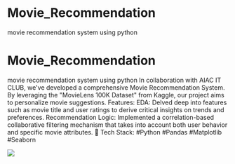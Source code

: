 # Movie_Recommendation
movie recommendation system using python
# Movie_Recommendation
movie recommendation system using python
In collaboration with AIAC IT CLUB, we've developed a comprehensive Movie Recommendation System. By leveraging the "MovieLens 100K Dataset" from Kaggle, our project aims to personalize movie suggestions.
Features:
    EDA: Delved deep into features such as movie title and user ratings to derive critical insights on trends and preferences.
    Recommendation Logic: Implemented a correlation-based collaborative filtering mechanism that takes into account both user behavior and specific movie attributes.
🔧 Tech Stack: #Python #Pandas #Matplotlib #Seaborn

<img src="https://www.heartoflongmont.org/wp-content/uploads/2019/02/Movie-Recommendation.jpg"/>
